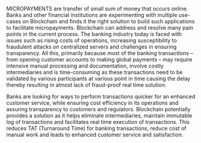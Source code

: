 MICROPAYMENTS are transfer of small sum of money that occurs online. Banks and other financial institutions are experimenting with multiple use-cases on Blockchain and finds it the right solution to build such applications to facilitate micropayments. Blockchain can address and resolve many pain points in the current process. The banking industry today is faced with issues such as rising costs of operations, increasing susceptibility to fraudulent attacks on centralized servers and challenges in ensuring transparency. All this, primarily because most of the banking transactions – from opening customer accounts to making global payments – may require intensive manual processing and documentation, involve costly intermediaries and is time-consuming as these transactions need to be validated by various participants at various point in time causing the delay thereby resulting in almost lack of fraud-proof real time solution.

Banks are looking for ways to perform transactions quicker for an enhanced customer service, while ensuring cost efficiency in its operations and assuring transparency to customers and regulators. Blockchain potentially provides a solution as it helps eliminate intermediaries, maintain immutable log of transactions and facilitates real time execution of transactions. This reduces TAT (Turnaround Time) for banking transactions, reduce cost of manual work and leads to enhanced customer service and satisfaction. 
